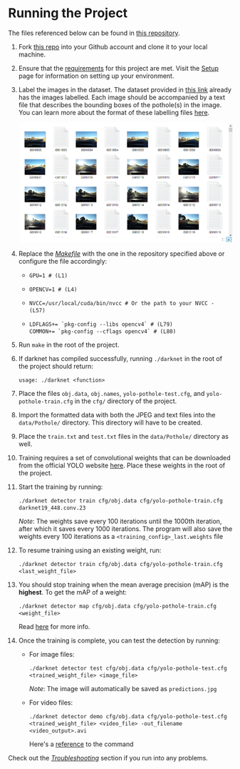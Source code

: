 # Running the Project

The files referenced below can be found in [this repository](https://github.com/CityofEdmonton/AI-Pothole-Detection-Using-YOLO).

1. Fork [this repo](https://github.com/AlexeyAB/darknet) into your Github account and clone it to your local machine.
0. Ensure that the [requirements](https://github.com/AlexeyAB/darknet#requirements) for this project are met. Visit the [Setup](/documentation/RUNNING_THE_PROJECT.md) page for information on setting up your environment.
0. Label the images in the dataset. The dataset provided in [this link]() already has the images labelled. Each image should be accompanied by a text file that describes the bounding boxes of the pothole(s) in the image. You can learn more about the format of these labelling files [here]().

    ![Formatted Data](/media/images/formatted-data.png?raw=true)

0. Replace the [*Makefile*](https://github.com/AlexeyAB/darknet/blob/master/Makefile) with the one in the repository specified above or configure the file accordingly:

   - ```MK
     GPU=1 # (L1)
     ```
   - ```MK
     OPENCV=1 # (L4)
     ```
   - ```MK
     NVCC=/usr/local/cuda/bin/nvcc # Or the path to your NVCC - (L57)
     ```
   - ```MK
     LDFLAGS+= `pkg-config --libs opencv4` # (L79)
     COMMON+= `pkg-config --cflags opencv4` # (L80)
     ```

0. Run `make` in the root of the project.
0. If darknet has compiled successfully, running `./darknet` in the root of the project should return:

   ```
   usage: ./darknet <function>
   ```

0. Place the files `obj.data`, `obj.names`, `yolo-pothole-test.cfg`, and `yolo-pothole-train.cfg` in the `cfg/` directory of the project.
0. Import the formatted data with both the JPEG and text files into the ```data/Pothole/``` directory. This directory will have to be created.
0. Place the `train.txt` and `test.txt` files in the `data/Pothole/` directory as well.
0. Training requires a set of convolutional weights that can be downloaded from the official YOLO website [here](https://pjreddie.com/media/files/darknet19_448.conv.23). Place these weights in the root of the project.
0. Start the training by running:

    ```
    ./darknet detector train cfg/obj.data cfg/yolo-pothole-train.cfg darknet19_448.conv.23
    ```

    *Note*: The weights save every 100 iterations until the 1000th iteration, after which it saves every 1000 iterations. The program will also save the weights every 100 iterations as a `<training_config>_last.weights` file

11. To resume training using an existing weight, run:

    ```
    ./darknet detector train cfg/obj.data cfg/yolo-pothole-train.cfg <last_weight_file>
    ```

12. You should stop training when the mean average precision (mAP) is the **highest**. To get the mAP of a weight:

    ```
    ./darknet detector map cfg/obj.data cfg/yolo-pothole-train.cfg <weight_file>
    ```

    Read [here](https://github.com/AlexeyAB/darknet#when-should-i-stop-training) for more info.

13. Once the training is complete, you can test the detection by running:
    - For image files:

      ```
      ./darknet detector test cfg/obj.data cfg/yolo-pothole-test.cfg <trained_weight_file> <image_file>
      ```

      *Note*: The image will automatically be saved as `predictions.jpg`

    - For video files:

      ```
      ./darknet detector demo cfg/obj.data cfg/yolo-pothole-test.cfg <trained_weight_file> <video_file> -out_filename <video_output>.avi
      ```
      Here's a [reference](https://github.com/pjreddie/darknet/issues/102#issuecomment-413264294) to the command


Check out the [*Troubleshooting*]() section if you run into any problems.